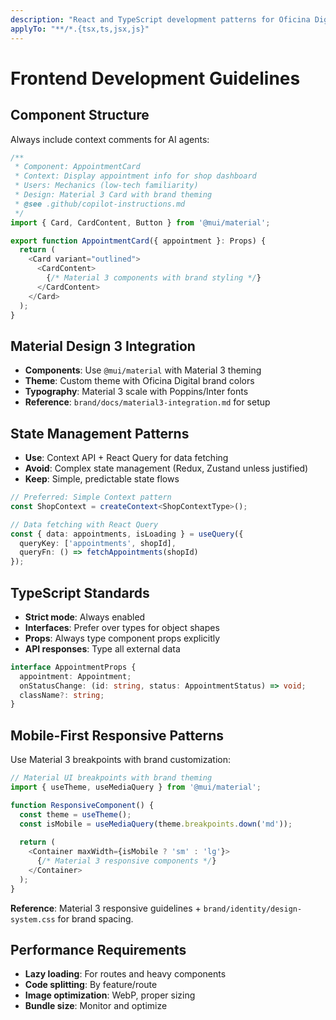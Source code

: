 ```yaml
---
description: "React and TypeScript development patterns for Oficina Digital"
applyTo: "**/*.{tsx,ts,jsx,js}"
---
```


# Frontend Development Guidelines

## Component Structure
Always include context comments for AI agents:

```typescript
/**
 * Component: AppointmentCard
 * Context: Display appointment info for shop dashboard
 * Users: Mechanics (low-tech familiarity)
 * Design: Material 3 Card with brand theming
 * @see .github/copilot-instructions.md
 */
import { Card, CardContent, Button } from '@mui/material';

export function AppointmentCard({ appointment }: Props) {
  return (
    <Card variant="outlined">
      <CardContent>
        {/* Material 3 components with brand styling */}
      </CardContent>
    </Card>
  );
}
```

## Material Design 3 Integration
- **Components**: Use `@mui/material` with Material 3 theming
- **Theme**: Custom theme with Oficina Digital brand colors
- **Typography**: Material 3 scale with Poppins/Inter fonts
- **Reference**: `brand/docs/material3-integration.md` for setup

## State Management Patterns
- **Use**: Context API + React Query for data fetching
- **Avoid**: Complex state management (Redux, Zustand unless justified)
- **Keep**: Simple, predictable state flows

```typescript
// Preferred: Simple Context pattern
const ShopContext = createContext<ShopContextType>();

// Data fetching with React Query
const { data: appointments, isLoading } = useQuery({
  queryKey: ['appointments', shopId],
  queryFn: () => fetchAppointments(shopId)
});
```

## TypeScript Standards
- **Strict mode**: Always enabled
- **Interfaces**: Prefer over types for object shapes
- **Props**: Always type component props explicitly
- **API responses**: Type all external data

```typescript
interface AppointmentProps {
  appointment: Appointment;
  onStatusChange: (id: string, status: AppointmentStatus) => void;
  className?: string;
}
```

## Mobile-First Responsive Patterns
Use Material 3 breakpoints with brand customization:

```typescript
// Material UI breakpoints with brand theming
import { useTheme, useMediaQuery } from '@mui/material';

function ResponsiveComponent() {
  const theme = useTheme();
  const isMobile = useMediaQuery(theme.breakpoints.down('md'));
  
  return (
    <Container maxWidth={isMobile ? 'sm' : 'lg'}>
      {/* Material 3 responsive components */}
    </Container>
  );
}
```

**Reference**: Material 3 responsive guidelines + `brand/identity/design-system.css` for brand spacing.

## Performance Requirements
- **Lazy loading**: For routes and heavy components
- **Code splitting**: By feature/route
- **Image optimization**: WebP, proper sizing
- **Bundle size**: Monitor and optimize